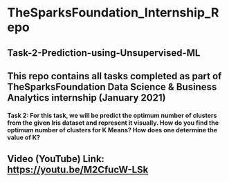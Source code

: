# TheSparksFoundation_Internship_Repo

## Task-2-Prediction-using-Unsupervised-ML

## This repo contains all tasks completed as part of TheSparksFoundation Data Science & Business Analytics internship (January 2021)

#### Task 2: For this task, we will be predict the optimum number of clusters from the given Iris dataset and represent it visually. How do you find the optimum number of clusters for K Means? How does one determine the value of K?

## Video (YouTube) Link: https://youtu.be/M2CfucW-LSk
